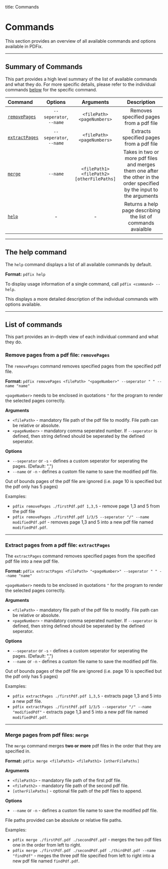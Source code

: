 <frontmatter>
  title: Commands
</frontmatter>

<br>

# Commands

This section provides an overview of all available commands and options available in PDFix.

---

## Summary of Commands

This part provides a high level summary of the list of available commands and what they do. For more specific details, please refer to the individual commands [below](#the-help-command) for the specific command.

<center>

| Command                                                       |         Options         |                 Arguments                  |                                                       Description                                                       |
| :------------------------------------------------------------ | :---------------------: | :----------------------------------------: | :---------------------------------------------------------------------------------------------------------------------: |
| [`removePages`](#remove-pages-from-a-pdf-file-removepages)    | `--seperator`, `--name` |         `<filePath> <pageNumbers>`         |                                         Removes specified pages from a pdf file                                         |
| [`extractPages`](#extract-pages-from-a-pdf-file-extractpages) | `--seperator`, `--name` |         `<filePath> <pageNumbers>`         |                                        Extracts specified pages from a pdf file                                         |
| [`merge`](#merge-pages-from-pdf-files-merge)                  |        `--name`         | `<filePath1> <filePath2> [otherFilePaths]` | Takes in two or more pdf files and merges them one after the other in the order specified by the input to the arguments |
| [`help`](#the-help-command)                                   |            -            |                     -                      |                              Returns a help page describing the list of commands avaialble                              |

</center>

---

## <i class="fa-regular fa-circle-question"></i> The help command

The `help` command displays a list of all available commands by default.

<box type="definition" light>

**Format:** `pdfix help`

</box>

To display usage information of a single command, call `pdfix <command> --help`.

This displays a more detailed description of the individual commands with options available.

---

## <i class="fa-solid fa-list"></i> List of commands

This part provides an in-depth view of each individual command and what they do.

### <i class="fa-solid fa-delete-left"></i> Remove pages from a pdf file: `removePages`

The `removePages` command removes specified pages from the specified pdf file.

<box type="definition" light>

**Format:** `pdfix removePages <filePath> "<pageNumber>" --seperator " " --name "name"`

</box>

<box type="important">

`<pageNumber>` needs to be enclosed in quotations `"` for the program to render the selected pages correctly.
</box>

<box type="success" light>

**Arguments**

- `<filePath>` - mandatory file path of the pdf file to modify. File path can be relative or absolute.
- `<pageNumber>` - mandatory comma seperated number. If `--seperator` is defined, then string defined should be seperated by the defined seperator.
  </box>

<box type="success" light>

**Options**

- `--seperator` or `-s` - defines a custom seperator for seperating the pages. (Default: ",")
- `--name` or `-n` - defines a custom file name to save the modified pdf file.
  </box>

<box type="info" light>
    Out of bounds pages of the pdf file are ignored (i.e. page 10 is specified but the pdf only has 5 pages)
</box>

Examples:

- `pdfix removePages ./firstPdf.pdf 1,3,5` - remove page 1,3 and 5 from the pdf file
- `pdfix removePages ./firstPdf.pdf 1/3/5 --seperator "/" --name modifiedPdf.pdf` - removes page 1,3 and 5 into a new pdf file named `modifiedPdf.pdf`.

---

### <i class="fa-solid fa-delete-left"></i> Extract pages from a pdf file: `extractPages`

The `extractPages` command removes specified pages from the specified pdf file into a new pdf file.

<box type="definition" light>

**Format:** `pdfix extractPages <filePath> "<pageNumber>" --seperator " " --name "name"`

</box>

<box type="important">

`<pageNumber>` needs to be enclosed in quotations `"` for the program to render the selected pages correctly.
</box>

<box type="success" light>

**Arguments**

- `<filePath>` - mandatory file path of the pdf file to modify. File path can be relative or absolute.
- `<pageNumber>` - mandatory comma seperated number. If `--seperator` is defined, then string defined should be seperated by the defined seperator.
  </box>

<box type="success" light>

**Options**

- `--seperator` or `-s` - defines a custom seperator for seperating the pages. (Default: ",")
- `--name` or `-n` - defines a custom file name to save the modified pdf file.
  </box>

<box type="info" light>
    Out of bounds pages of the pdf file are ignored (i.e. page 10 is specified but the pdf only has 5 pages)
</box>

Examples:

- `pdfix extractPages ./firstPdf.pdf 1,3,5` - extracts page 1,3 and 5 into a new pdf file.
- `pdfix extractPages ./firstPdf.pdf 1/3/5 --seperator "/" --name "modifiedPdf"` - extracts page 1,3 and 5 into a new pdf file named `modifiedPdf.pdf`.

---

### <i class="fa-solid fa-code-merge"></i> Merge pages from pdf files: `merge`

The `merge` command merges **two or more** pdf files in the order that they are specified in.

<box type="definition" light>

**Format:** `pdfix merge <filePath1> <filePath1> [otherFilePaths]`

</box>

<box type="success" light>

**Arguments**

- `<filePath1>` - mandatory file path of the first pdf file.
- `<filePath2>` - mandatory file path of the second pdf file.
- `[otherFilePaths]` - optional file path of the pdf files to append.
  </box>

<box type="success" light>

**Options**

- `--name` or `-n` - defines a custom file name to save the modified pdf file.
  </box>

<box type="info" light>
  File paths provided can be absolute or relative file paths.
</box>

Examples:

- `pdfix merge ./firstPdf.pdf ./secondPdf.pdf` - merges the two pdf files one in the order from left to right.
- `pdfix merge ./firstPdf.pdf ./secondPdf.pdf ./thirdPdf.pdf --name "findPdf"` - meges the three pdf file specified from left to right into a new pdf file named `findPdf.pdf`.
